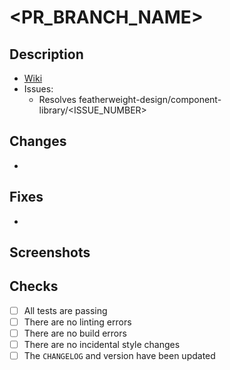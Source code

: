 # <PR_BRANCH_NAME>

## Description

- [Wiki](https://github.com/featherweight-design/component-library/wiki/<GH_WIKI_PAGE>)
- Issues:
  - Resolves featherweight-design/component-library/<ISSUE_NUMBER>

## Changes

- 

## Fixes

- 

## Screenshots

## Checks

- [ ] All tests are passing
- [ ] There are no linting errors
- [ ] There are no build errors
- [ ] There are no incidental style changes
- [ ] The `CHANGELOG` and version have been updated